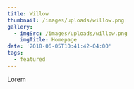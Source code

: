 ```yaml
---
title: Willow
thumbnail: /images/uploads/willow.png
gallery:
  - imgSrc: /images/uploads/willow.png
    imgTitle: Homepage
date: '2018-06-05T10:41:42-04:00'
tags: 
  - featured
---
```

Lorem
